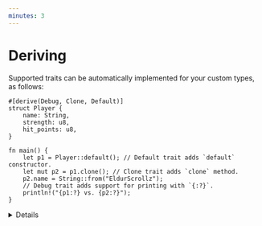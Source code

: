 ```yaml
---
minutes: 3
---
```


# Deriving

Supported traits can be automatically implemented for your custom types, as
follows:

```rust,editable
#[derive(Debug, Clone, Default)]
struct Player {
    name: String,
    strength: u8,
    hit_points: u8,
}

fn main() {
    let p1 = Player::default(); // Default trait adds `default` constructor.
    let mut p2 = p1.clone(); // Clone trait adds `clone` method.
    p2.name = String::from("EldurScrollz");
    // Debug trait adds support for printing with `{:?}`.
    println!("{p1:?} vs. {p2:?}");
}
```

<details>

- Derivation is implemented with macros, and many crates provide useful derive
  macros to add useful functionality. For example, `serde` can derive
  serialization support for a struct using `#[derive(Serialize)]`.

- Derivation is usually provided for traits that have a common boilerplate
  implementation that is correct for most cases. For example, demonstrate how a
  manual `Clone` impl can be repetitive compared to deriving the trait:

  ```rust,ignore
  impl Clone for Player {
      fn clone(&self) -> Self {
          Player {
              name: self.name.clone(),
              strength: self.strength.clone(),
              hit_points: self.hit_points.clone(),
          }
      }
  }
  ```

  Not all of the `.clone()`s in the above are necessary in this case, but this
  demonstrates the generally boilerplate-y pattern that manual impls would
  follow, which should help make the use of `derive` clear to students.

</details>
